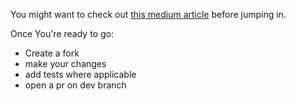 You might want to check out [this medium article](https://codeburst.io/magic-grid-f8e2221e7cef) before jumping in.

Once You're ready to go:

- Create a fork <br>
- make your changes <br>
- add tests where applicable<br>
- open a pr on dev branch <br>
